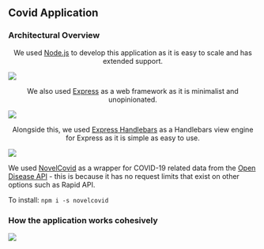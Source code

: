 ## Covid Application

### Architectural Overview

<p align="center">We used <a href="https://nodejs.org/en/">Node.js</a> to develop this application as it is easy to scale and has extended support.</p>
<img src="https://i.imgur.com/yDja5gt.jpg" align="center"/><br>
<p align="center">We also used <a href="https://expressjs.com/">Express</a> as a web framework as it is minimalist and unopinionated.</p>
<img src="https://i.imgur.com/Gc37Bnx.png"/>
<p align="center">Alongside this, we used <a href="https://www.npmjs.com/package/express-handlebars">Express Handlebars</a> as a Handlebars view engine for Express as it is simple as easy to use.</p>
<img src="https://miro.medium.com/max/1400/1*GZERaorN5x2x23N8x-rA3w.png"/>
<p>We used <a href="https://www.npmjs.com/package/novelcovid">NovelCovid</a> as a wrapper for COVID-19 related data from the <a href="https://disease.sh/">Open Disease API</a> - this is because it has no request limits that exist on other options such as Rapid API. </p>

To install:
```npm i -s novelcovid```

### How the application works cohesively
<img src="https://i.imgur.com/Yi9TLjw.png"/>
